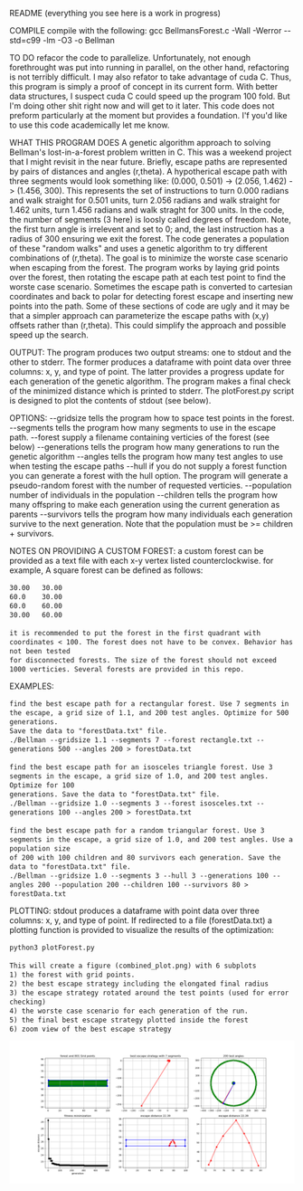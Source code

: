 README (everything you see here is a work in progress)

COMPILE
compile with the following: gcc BellmansForest.c -Wall -Werror --std=c99 -lm -O3 -o Bellman

TO DO
refacor the code to parallelize. Unfortunately, not enough forethrought was put into running in parallel, on the other hand, refactoring is not terribly
difficult. I may also refator to take advantage of cuda C. Thus, this program is simply a proof of concept in its current form. With better data structures, 
I suspect cuda C could speed up the program 100 fold. But I'm doing other shit right now and will get to it later. This code does not preform particularly 
at the moment but provides a foundation. I'f you'd like to use this code academically let me know. 

WHAT THIS PROGRAM DOES
A genetic algorithm approach to solving Bellman's lost-in-a-forest problem written in C. This was a weekend project that I might revisit in the near future. 
Briefly, escape paths are represented by pairs of distances and angles (r,theta). A hypotherical escape path with three segments would look something like:
(0.000, 0.501) -> (2.056, 1.462) -> (1.456, 300). This represents the set of instructions to turn 0.000 radians and walk straight for 0.501 units, turn 2.056
radians and walk straight for 1.462 units, turn 1.456 radians and walk straght for 300 units. In the code, the number of segments (3 here) is loosly called
degrees of freedom. Note, the first turn angle is irrelevent and set to 0; and, the last instruction has a radius of 300 ensuring we exit the forest. The code
generates a population of these "random walks" and uses a genetic algorithm to try different combinations of (r,theta). The goal is to minimize the worste case 
scenario when escaping from the forest. The program works by laying grid points over the forest, then rotating the escape path at each test point to find the 
worste case scenario. Sometimes the escape path is converted to cartesian coordinates and back to polar for detecting forest escape and inserting new points 
into the path. Some of these sections of code are ugly and it may be that a simpler approach can parameterize the escape paths with (x,y) offsets rather than 
(r,theta). This could simplify the approach and possible speed up the search.

OUTPUT:
The program produces two output streams: one to stdout and the other to stderr. The former produces a dataframe with point data over three columns: x, y, and
type of point. The latter provides a progress update for each generation of the genetic algorithm. The program makes a final check of the minimized distance
which is printed to stderr. The plotForest.py script is designed to plot the contents of stdout (see below).

OPTIONS:
--gridsize <float> tells the program how to space test points in the forest. 
--segments <int> tells the program how many segments to use in the escape path.
--forest <string> supply a filename containing verticies of the forest (see below)
--generations <int> tells the program how many generations to run the genetic algorithm
--angles <int> tells the program how many test angles to use when testing the escape paths
--hull <int> if you do not supply a forest function you can generate a forest with the hull option.
	The program will generate a pseudo-random forest with the number of requested verticies.
--population <int> number of individuals in the population
--children <int> tells the program how many offspring to make each generation using the
	current generation as parents
--survivors <int> tells the program how many individuals each generation survive to the next 
	generation. Note that the population must be >= children + survivors.

NOTES ON PROVIDING A CUSTOM FOREST:
	a custom forest can be provided as a text file with each x-y vertex listed counterclockwise. for example, A square forest can be defined as follows:

	30.00   30.00
	60.0    30.00
	60.0    60.00
	30.00   60.00

	it is recommended to put the forest in the first quadrant with coordinates < 100. The forest does not have to be convex. Behavior has not been tested
	for disconnected forests. The size of the forest should not exceed 1000 verticies. Several forests are provided in this repo. 

EXAMPLES:

	find the best escape path for a rectangular forest. Use 7 segments in the escape, a grid size of 1.1, and 200 test angles. Optimize for 500 generations.
	Save the data to "forestData.txt" file.
	./Bellman --gridsize 1.1 --segments 7 --forest rectangle.txt --generations 500 --angles 200 > forestData.txt

	find the best escape path for an isosceles triangle forest. Use 3 segments in the escape, a grid size of 1.0, and 200 test angles. Optimize for 100 
	generations. Save the data to "forestData.txt" file.
	./Bellman --gridsize 1.0 --segments 3 --forest isosceles.txt --generations 100 --angles 200 > forestData.txt

	find the best escape path for a random triangular forest. Use 3 segments in the escape, a grid size of 1.0, and 200 test angles. Use a population size 
	of 200 with 100 children and 80 survivors each generation. Save the data to "forestData.txt" file.
	./Bellman --gridsize 1.0 --segments 3 --hull 3 --generations 100 --angles 200 --population 200 --children 100 --survivors 80 > forestData.txt
	
PLOTTING:
	stdout produces a dataframe with point data over three columns: x, y, and type of point. If redirected to a file (forestData.txt) a plotting function
	is provided to visualize the results of the optimization:
	
	python3 plotForest.py
	
	This will create a figure (combined_plot.png) with 6 subplots
	1) the forest with grid points.
	2) the best escape strategy including the elongated final radius
	3) the escape strategy rotated around the test points (used for error checking)
	4) the worste case scenario for each generation of the run.
	5) the final best escape strategy plotted inside the forest
	6) zoom view of the best escape strategy

![Screenshot](example_plot.png)
